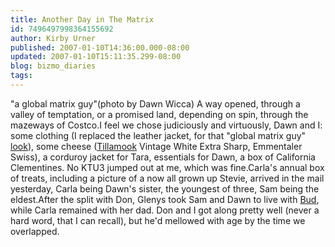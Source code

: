 ```yaml
---
title: Another Day in The Matrix
id: 7496497998364155692
author: Kirby Urner
published: 2007-01-10T14:36:00.000-08:00
updated: 2007-01-10T15:11:35.299-08:00
blog: bizmo_diaries
tags: 
---
```


[](https://blogger.googleusercontent.com/img/b/R29vZ2xl/AVvXsEjXC6puC3aCuzURDUaoi9mL9ylvd7Kn0HHKqmRS95r8PlwLwcvKKvULf7x-78NmDWt5n8nQzmErdyEpe1uDsIHw_uRwHNJ5nvax12h4tyZkfg_xjVOi0zJ-wHN2ctT0sZEAtCLB/s1600-h/costco2.jpg)"a global matrix guy"(photo by Dawn Wicca) A way opened, through a valley of temptation, or a promised land, depending on spin, through the mazeways of Costco.I feel we chose judiciously and virtuously, Dawn and I: some clothing (I replaced the leather jacket, for that "global matrix guy" [look](http://mybizmo.blogspot.com/2006/12/action-figure.html)), some cheese ([Tillamook](http://mybizmo.blogspot.com/2005/09/tillamook.html) Vintage White Extra Sharp, Emmentaler Swiss), a corduroy jacket for Tara, essentials for Dawn, a box of California Clementines. No KTU3 jumped out at me, which was fine.Carla's annual box of treats, including a picture of a now all grown up Stevie, arrived in the mail yesterday, Carla being Dawn's sister, the youngest of three, Sam being the eldest.After the split with Don, Glenys took Sam and Dawn to live with [Bud](http://mybizmo.blogspot.com/2006/11/back-to-silicon-forest.html), while Carla remained with her dad. Don and I got along pretty well (never a hard word, that I can recall), but he'd mellowed with age by the time we overlapped.